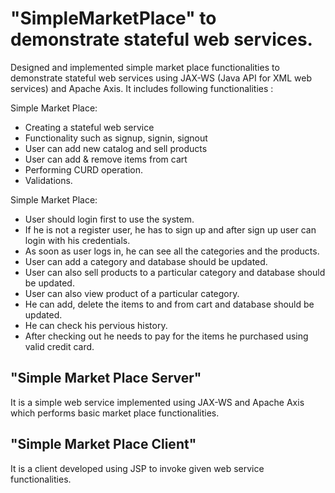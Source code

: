 "SimpleMarketPlace" to demonstrate stateful web services.
===========
Designed and implemented simple market place functionalities to demonstrate stateful web services using JAX-WS (Java API for XML web services) and Apache Axis. It includes following functionalities : 

Simple Market Place:
* Creating a stateful web service
* Functionality such as signup, signin, signout
* User can add new catalog and sell products
* User can add & remove items from cart
* Performing CURD operation.
* Validations.

Simple Market Place:
* User should login first to use the system.
* If he is not a register user, he has to sign up and after sign up user can login with his credentials.
* As soon as user logs in, he can see all the categories and the products.
* User can add a category and database should be updated.
* User can also sell products to a particular category and database should be updated.
* User can also view product of a particular category.
* He can add, delete the items to and from cart and database should be updated.
* He can check his pervious history.
* After checking out he needs to pay for the items he purchased using valid credit card.

"Simple Market Place Server"
-----------
It is a simple web service implemented using JAX-WS and Apache Axis which performs basic market place functionalities.

"Simple Market Place Client" 
-----------
It is a client developed using JSP to invoke given web service functionalities.

